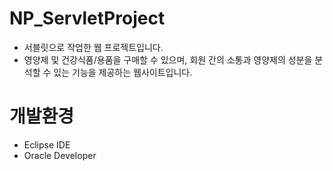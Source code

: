 # NP_ServletProject
- 서블릿으로 작업한 웹 프로젝트입니다.
- 영양제 및 건강식품/용품을 구매할 수 있으며, 회원 간의 소통과 영양제의 성분을 분석할 수 있는 기능을 제공하는 웹사이트입니다.

# 개발환경
- Eclipse IDE
- Oracle Developer
